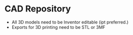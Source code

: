 # CAD Repository
* All 3D models need to be Inventor editable (ipt preferred.)
* Exports for 3D printing need to be STL or 3MF
